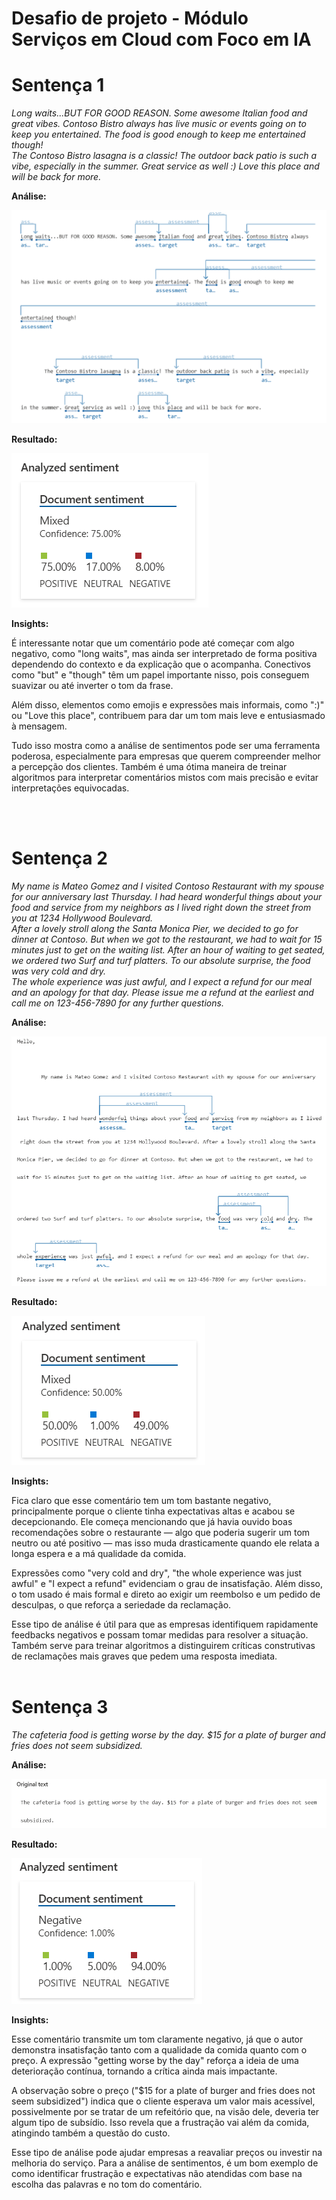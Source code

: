# Desafio de projeto - Módulo Serviços em Cloud com Foco em IA


# Sentença 1

*Long waits...BUT FOR GOOD REASON. Some awesome Italian food and great vibes. Contoso Bistro always has live music or events going on to keep you entertained. The food is good enough to keep me entertained though!  
The Contoso Bistro lasagna is a classic! The outdoor back patio is such a vibe, especially in the summer. Great service as well :) Love this place and will be back for more.*

**Análise:**

![](./images/image-text-1.png)

**Resultado:**

![](./images/image-text-1-analysis.png)

**Insights:**

É interessante notar que um comentário pode até começar com algo negativo, como "long waits", mas ainda ser interpretado de forma positiva dependendo do contexto e da explicação que o acompanha. Conectivos como "but" e "though" têm um papel importante nisso, pois conseguem suavizar ou até inverter o tom da frase.

Além disso, elementos como emojis e expressões mais informais, como ":)" ou "Love this place", contribuem para dar um tom mais leve e entusiasmado à mensagem.

Tudo isso mostra como a análise de sentimentos pode ser uma ferramenta poderosa, especialmente para empresas que querem compreender melhor a percepção dos clientes. Também é uma ótima maneira de treinar algoritmos para interpretar comentários mistos com mais precisão e evitar interpretações equivocadas.

<br>
<br>

# Sentença 2

*My name is Mateo Gomez and I visited Contoso Restaurant with my spouse for our anniversary last Thursday. I had heard wonderful things about your food and service from my neighbors as I lived right down the street from you at 1234 Hollywood Boulevard.  
After a lovely stroll along the Santa Monica Pier, we decided to go for dinner at Contoso. But when we got to the restaurant, we had to wait for 15 minutes just to get on the waiting list. After an hour of waiting to get seated, we ordered two Surf and turf platters. To our absolute surprise, the food was very cold and dry.  
The whole experience was just awful, and I expect a refund for our meal and an apology for that day. Please issue me a refund at the earliest and call me on 123-456-7890 for any further questions.*

**Análise:**

![](./images/image-text-2.png)

**Resultado:**

![](./images/image-text-2-analysis.png)

**Insights:**

Fica claro que esse comentário tem um tom bastante negativo, principalmente porque o cliente tinha expectativas altas e acabou se decepcionando. Ele começa mencionando que já havia ouvido boas recomendações sobre o restaurante — algo que poderia sugerir um tom neutro ou até positivo — mas isso muda drasticamente quando ele relata a longa espera e a má qualidade da comida.

Expressões como "very cold and dry", "the whole experience was just awful" e "I expect a refund" evidenciam o grau de insatisfação. Além disso, o tom usado é mais formal e direto ao exigir um reembolso e um pedido de desculpas, o que reforça a seriedade da reclamação.

Esse tipo de análise é útil para que as empresas identifiquem rapidamente feedbacks negativos e possam tomar medidas para resolver a situação. Também serve para treinar algoritmos a distinguirem críticas construtivas de reclamações mais graves que pedem uma resposta imediata.
<br>
<br>

# Sentença 3

*The cafeteria food is getting worse by the day. $15 for a plate of burger and fries does not seem subsidized.*

**Análise:**

![](./images/image-text-3.png)

**Resultado:**

![](./images/image-text-3-analysis.png)

**Insights:**

Esse comentário transmite um tom claramente negativo, já que o autor demonstra insatisfação tanto com a qualidade da comida quanto com o preço. A expressão "getting worse by the day" reforça a ideia de uma deterioração contínua, tornando a crítica ainda mais impactante.

A observação sobre o preço ("$15 for a plate of burger and fries does not seem subsidized") indica que o cliente esperava um valor mais acessível, possivelmente por se tratar de um refeitório que, na visão dele, deveria ter algum tipo de subsídio. Isso revela que a frustração vai além da comida, atingindo também a questão do custo.

Esse tipo de análise pode ajudar empresas a reavaliar preços ou investir na melhoria do serviço. Para a análise de sentimentos, é um bom exemplo de como identificar frustração e expectativas não atendidas com base na escolha das palavras e no tom do comentário.


